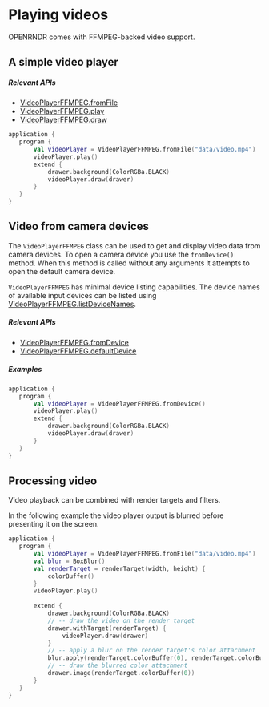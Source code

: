  
 # Playing videos #
OPENRNDR comes with FFMPEG-backed video support. 

## A simple video player

##### Relevant APIs
* [VideoPlayerFFMPEG.fromFile](https://api.openrndr.org/org.openrndr.ffmpeg/-video-player-f-f-m-p-e-g/from-file.html)
* [VideoPlayerFFMPEG.play](https://api.openrndr.org/org.openrndr.ffmpeg/-video-player-f-f-m-p-e-g/play.html)
* [VideoPlayerFFMPEG.draw](https://api.openrndr.org/org.openrndr.ffmpeg/-video-player-f-f-m-p-e-g/draw.html)
 
 
 ```kotlin
application {
    program {
        val videoPlayer = VideoPlayerFFMPEG.fromFile("data/video.mp4")
        videoPlayer.play()
        extend {
            drawer.background(ColorRGBa.BLACK)
            videoPlayer.draw(drawer)
        }
    }
}
``` 
 
 ## Video from camera devices

The `VideoPlayerFFMPEG` class can be used to get and display video data from camera devices. To open a camera device you use the `fromDevice()` method. When this method is called without any arguments it attempts to open the default camera device.

`VideoPlayerFFMPEG` has minimal device listing capabilities. The device names of available input devices can be listed using [VideoPlayerFFMPEG.listDeviceNames](https://api.openrndr.org/org.openrndr.ffmpeg/-video-player-f-f-m-p-e-g/list-device-names.html).


##### Relevant APIs
* [VideoPlayerFFMPEG.fromDevice](https://api.openrndr.org/org.openrndr.ffmpeg/-video-player-f-f-m-p-e-g/from-device.html)
* [VideoPlayerFFMPEG.defaultDevice](https://api.openrndr.org/org.openrndr.ffmpeg/-video-player-f-f-m-p-e-g/default-device.html)

##### Examples 
 
 ```kotlin
application {
    program {
        val videoPlayer = VideoPlayerFFMPEG.fromDevice()
        videoPlayer.play()
        extend {
            drawer.background(ColorRGBa.BLACK)
            videoPlayer.draw(drawer)
        }
    }
}
``` 
 
 ## Processing video

Video playback can be combined with render targets and filters.

In the following example the video player output is blurred before presenting it on the screen. 
 
 ```kotlin
application {
    program {
        val videoPlayer = VideoPlayerFFMPEG.fromFile("data/video.mp4")
        val blur = BoxBlur()
        val renderTarget = renderTarget(width, height) {
            colorBuffer()
        }
        videoPlayer.play()
        
        extend {
            drawer.background(ColorRGBa.BLACK)
            // -- draw the video on the render target
            drawer.withTarget(renderTarget) {
                videoPlayer.draw(drawer)
            }
            // -- apply a blur on the render target's color attachment
            blur.apply(renderTarget.colorBuffer(0), renderTarget.colorBuffer(0))
            // -- draw the blurred color attachment
            drawer.image(renderTarget.colorBuffer(0))
        }
    }
}
``` 
